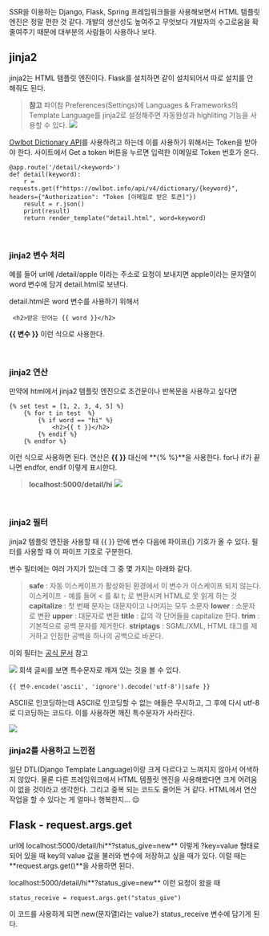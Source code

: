 SSR을 이용하는 Django, Flask, Spring 프레임워크들을 사용해보면서 HTML 템플릿 엔진은 정말 편한 것 같다. 개발의 생산성도 높여주고 무엇보다 개발자의 수고로움을 확 줄여주기 때문에 대부분의 사람들이 사용하나 보다.


## jinja2
jinja2는 HTML 템플릿 엔진이다. Flask를 설치하면 같이 설치되어서 따로 설치를 안 해줘도 된다.

>**참고**
파이참 Preferences(Settings)에 Languages & Frameworks의 Template Language를 jinja2로 설정해주면 자동완성과 highliting 기능을 사용할 수 있다.
![](https://images.velog.io/images/rudwnd33/post/cc8a5dbc-0240-409c-9c00-5e8441b88e96/%E1%84%89%E1%85%B3%E1%84%8F%E1%85%B3%E1%84%85%E1%85%B5%E1%86%AB%E1%84%89%E1%85%A3%E1%86%BA%202021-09-20%20%E1%84%8B%E1%85%A9%E1%84%92%E1%85%AE%202.46.32.png)


[Owlbot Dictionary API](https://owlbot.info/)를 사용하려고 하는데 이를 사용하기 위해서는 Token을 받아야 한다. 사이트에서 Get a token 버튼을 누르면 입력한 이메일로 Token 번호가 온다.

```
@app.route('/detail/<keyword>')
def detail(keyword):
    r = requests.get(f"https://owlbot.info/api/v4/dictionary/{keyword}", headers={"Authorization": "Token [이메일로 받은 토큰]"})
    result = r.json()
    print(result)
    return render_template("detail.html", word=keyword)
```

<br>

### jinja2 변수 처리
예를 들어 url에 /detail/apple 이라는 주소로 요청이 보내지면 apple이라는 문자열이 word 변수에 담겨 detail.html로 보낸다.

detail.html은 word 변수를 사용하기 위해서
```
 <h2>받은 단어는 {{ word }}</h2>
```
**{{ 변수 }}** 이런 식으로 사용한다.

<br>

### jinja2 연산
만약에 html에서 jinja2 템플릿 엔진으로 조건문이나 반복문을 사용하고 싶다면
```
{% set test = [1, 2, 3, 4, 5] %}
    {% for t in test  %}
        {% if word == "hi" %}
        	<h2>{{ t }}</h2>
        {% endif %}
    {% endfor %}
```
이런 식으로 사용하면 된다. 연산은 **{{ }}** 대신에 **{% %}**을 사용한다.
for나 if가 끝나면 endfor, endif 이렇게 표시한다.


> **localhost:5000/detail/hi**
![](https://images.velog.io/images/rudwnd33/post/a726cfb2-c452-40e7-ab92-b6515dc007e5/%E1%84%89%E1%85%B3%E1%84%8F%E1%85%B3%E1%84%85%E1%85%B5%E1%86%AB%E1%84%89%E1%85%A3%E1%86%BA%202021-09-20%20%E1%84%8B%E1%85%A9%E1%84%92%E1%85%AE%203.09.16.png)

<br>

### jinja2 필터
jinja2 템플릿 엔진을 사용할 때 {{ }} 안에 변수 다음에 파이프(|) 기호가 올 수 있다. 필터를 사용할 때 이 파이프 기호로 구분한다.

변수 필터에는 여러 가지가 있는데 그 중 몇 가지는 아래와 같다.
> **safe** : 자동 이스케이프가 활성화된 환경에서 이 변수가 이스케이프 되지 않는다.
이스케이프 - 예를 들어 < 를 &l t; 로 변환시켜 HTML로 못 읽게 하는 것
**capitalize** : 첫 번째 문자는 대문자이고 나머지는 모두 소문자
**lower** : 소문자로 변환
**upper** : 대문자로 변환
**title** : 값의 각 단어들을 capitalize 한다.
**trim** : 기본적으로 공백 문자를 제거한다.
**striptags** : SGML/XML, HTML 태그를 제거하고 인접한 공백을 하나의 공백으로 바꾼다.

이외 필터는 [공식 문서](https://jinja.palletsprojects.com/en/2.11.x/templates/#builtin-filters) 참고

![](https://images.velog.io/images/rudwnd33/post/b3047b21-1cd4-4b57-b86b-709b1b8b7948/%E1%84%89%E1%85%B3%E1%84%8F%E1%85%B3%E1%84%85%E1%85%B5%E1%86%AB%E1%84%89%E1%85%A3%E1%86%BA%202021-09-21%20%E1%84%8B%E1%85%A9%E1%84%92%E1%85%AE%203.10.09.png)
회색 글씨를 보면 특수문자로 깨져 있는 것을 볼 수 있다. 

```
{{ 변수.encode('ascii', 'ignore').decode('utf-8')|safe }}
```
ASCII로 인코딩하는데 ASCII로 인코딩할 수 없는 애들은 무시하고, 그 후에 다시 utf-8로 디코딩하는 코드다. 이를 사용하면 깨진 특수문자가 사라진다.

![](https://images.velog.io/images/rudwnd33/post/a3f53845-b22c-4b21-a32f-44cc573ed050/%E1%84%89%E1%85%B3%E1%84%8F%E1%85%B3%E1%84%85%E1%85%B5%E1%86%AB%E1%84%89%E1%85%A3%E1%86%BA%202021-09-21%20%E1%84%8B%E1%85%A9%E1%84%92%E1%85%AE%203.23.50.png)

### jinja2를 사용하고 느낀점
일단 DTL(Django Template Language)이랑 크게 다르다고 느껴지지 않아서 어색하지 않았다. 물론 다른 프레임워크에서 HTML 템플릿 엔진을 사용해봤다면 크게 어려움이 없을 것이라고 생각한다. 그리고 중복 되는 코드도 줄어든 거 같다. HTML에서 연산 작업을 할 수 있다는 게 얼마나 행복한지... 😌


## Flask - request.args.get
url에 localhost:5000/detail/hi**?status_give=new**
이렇게 ?key=value 형태로 되어 있을 때 key의 value 값을 불러와 변수에 저장하고 싶을 때가 있다. 이럴 때는 **request.args.get()**을 사용하면 된다.

localhost:5000/detail/hi**?status_give=new** 이런 요청이 왔을 때
```
status_receive = request.args.get("status_give")
```
이 코드를 사용하게 되면 new(문자열)라는 value가 status_receive 변수에 담기게 된다.

